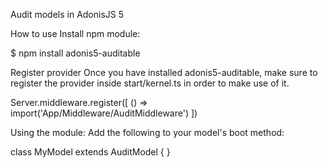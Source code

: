 Audit models in AdonisJS 5

How to use
Install npm module:

$ npm install adonis5-auditable

Register provider
Once you have installed adonis5-auditable, make sure to register the provider inside start/kernel.ts in order to make use of it.

Server.middleware.register([
  () => import('App/Middleware/AuditMiddleware')
])

Using the module:
Add the following to your model's boot method:

class MyModel extends AuditModel {
}
